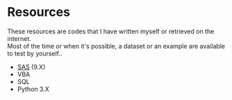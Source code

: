 # Resources

These resources are codes that I have written myself or retrieved on the internet.  
 Most of the time or when it's possible, a dataset or an example are available to test by yourself..  

 - [SAS](https://github.com/NicoDupont/Resources/tree/master/SAS)  (9.X) 
 - VBA
 - SQL
 - Python 3.X
 
  

